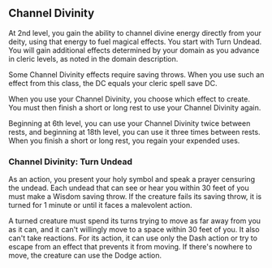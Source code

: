 ## Channel Divinity
At 2nd level, you gain the ability to channel divine energy directly from your deity, using that energy to fuel magical effects. You start with Turn Undead. You will gain additional effects determined by your domain as you advance in cleric levels, as noted in the domain description.

Some Channel Divinity effects require saving throws. When you use such an effect from this class, the DC equals your cleric spell save DC.

When you use your Channel Divinity, you choose which effect to create. You must then finish a short or long rest to use your Channel Divinity again.

Beginning at 6th level, you can use your Channel Divinity twice between rests, and beginning at 18th level, you can use it three times between rests. When you finish a short or long rest, you regain your expended uses.

### Channel Divinity: Turn Undead
As an action, you present your holy symbol and speak a prayer censuring the undead. Each undead that can see or hear you within 30 feet of you must make a Wisdom saving throw. If the creature fails its saving throw, it is turned for 1 minute or until it faces a malevolent action.

A turned creature must spend its turns trying to move as far away from you as it can, and it can't willingly move to a space within 30 feet of you. It also can't take reactions. For its action, it can use only the Dash action or try to escape from an effect that prevents it from moving. If there's nowhere to move, the creature can use the Dodge action.

<!--

-<< CHANGES >>-
- moved subclass channel divinity up one levels
- added 'malevolent action' to turn undead rather than being damaged.

-<< TODO >>-
- compare wording to PHB - get it close to verbatim

-<< COMMENTARY >>-
- moving things around was very difficult to make it consistant with paladin.
- paladin gains this same channel divinity option.

-->
